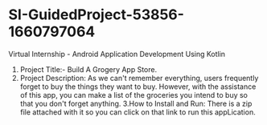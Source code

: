 # SI-GuidedProject-53856-1660797064
Virtual Internship - Android Application Development Using Kotlin
1. Project Title:-
     Build A Grogery App Store.
2. Project Description:
            As we can't remember everything, users frequently forget to buy the things they want to buy. However, with the assistance of this app, you can make a list of the groceries you intend to buy so that you don't forget anything.
3.How to Install and Run:
            There is a zip file attached with it so you can click on that link to run this appLication.
            
